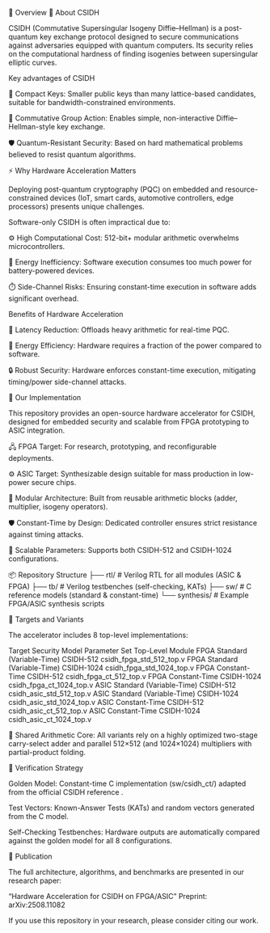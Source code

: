 📖 Overview
🔐 About CSIDH

CSIDH (Commutative Supersingular Isogeny Diffie–Hellman) is a post-quantum key exchange protocol designed to secure communications against adversaries equipped with quantum computers. Its security relies on the computational hardness of finding isogenies between supersingular elliptic curves.

Key advantages of CSIDH

🔑 Compact Keys: Smaller public keys than many lattice-based candidates, suitable for bandwidth-constrained environments.

🔄 Commutative Group Action: Enables simple, non-interactive Diffie–Hellman-style key exchange.

🛡️ Quantum-Resistant Security: Based on hard mathematical problems believed to resist quantum algorithms.

⚡ Why Hardware Acceleration Matters

Deploying post-quantum cryptography (PQC) on embedded and resource-constrained devices (IoT, smart cards, automotive controllers, edge processors) presents unique challenges.

Software-only CSIDH is often impractical due to:

⚙️ High Computational Cost: 512-bit+ modular arithmetic overwhelms microcontrollers.

🔋 Energy Inefficiency: Software execution consumes too much power for battery-powered devices.

⏱️ Side-Channel Risks: Ensuring constant-time execution in software adds significant overhead.

Benefits of Hardware Acceleration

🚀 Latency Reduction: Offloads heavy arithmetic for real-time PQC.

🔋 Energy Efficiency: Hardware requires a fraction of the power compared to software.

🔒 Robust Security: Hardware enforces constant-time execution, mitigating timing/power side-channel attacks.

🚀 Our Implementation

This repository provides an open-source hardware accelerator for CSIDH, designed for embedded security and scalable from FPGA prototyping to ASIC integration.

🖧 FPGA Target: For research, prototyping, and reconfigurable deployments.

⚙️ ASIC Target: Synthesizable design suitable for mass production in low-power secure chips.

🧩 Modular Architecture: Built from reusable arithmetic blocks (adder, multiplier, isogeny operators).

🛡️ Constant-Time by Design: Dedicated controller ensures strict resistance against timing attacks.

📐 Scalable Parameters: Supports both CSIDH-512 and CSIDH-1024 configurations.

📦 Repository Structure
├── rtl/               # Verilog RTL for all modules (ASIC & FPGA)
├── tb/                # Verilog testbenches (self-checking, KATs)
├── sw/                # C reference models (standard & constant-time)
└── synthesis/         # Example FPGA/ASIC synthesis scripts

🎯 Targets and Variants

The accelerator includes 8 top-level implementations:

Target	Security Model	Parameter Set	Top-Level Module
FPGA	Standard (Variable-Time)	CSIDH-512	csidh_fpga_std_512_top.v
FPGA	Standard (Variable-Time)	CSIDH-1024	csidh_fpga_std_1024_top.v
FPGA	Constant-Time	CSIDH-512	csidh_fpga_ct_512_top.v
FPGA	Constant-Time	CSIDH-1024	csidh_fpga_ct_1024_top.v
ASIC	Standard (Variable-Time)	CSIDH-512	csidh_asic_std_512_top.v
ASIC	Standard (Variable-Time)	CSIDH-1024	csidh_asic_std_1024_top.v
ASIC	Constant-Time	CSIDH-512	csidh_asic_ct_512_top.v
ASIC	Constant-Time	CSIDH-1024	csidh_asic_ct_1024_top.v

🔧 Shared Arithmetic Core: All variants rely on a highly optimized two-stage carry-select adder and parallel 512×512 (and 1024×1024) multipliers with partial-product folding.

🧪 Verification Strategy

Golden Model: Constant-time C implementation (sw/csidh_ct/) adapted from the official CSIDH reference
.

Test Vectors: Known-Answer Tests (KATs) and random vectors generated from the C model.

Self-Checking Testbenches: Hardware outputs are automatically compared against the golden model for all 8 configurations.

📝 Publication

The full architecture, algorithms, and benchmarks are presented in our research paper:

“Hardware Acceleration for CSIDH on FPGA/ASIC”
Preprint: arXiv:2508.11082

If you use this repository in your research, please consider citing our work.
